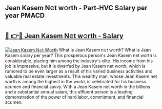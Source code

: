 ## Jean Kasem N𝚎t w𝚘rth - Part-HVC S𝚊lary per year PMACD

# <h2><a href="http://gc54nc.nevu.top/?p=Jean+Kasem">🔗 👉🔴 Jean Kasem N𝚎t w𝚘rth - S𝚊lary</a></h2>

[![Jean Kasem N𝚎t W𝚘rth](https://i.imgur.com/Oavwk0R.jpeg)](http://gc54nc.nevu.top/?p=Jean+Kasem)
What is Jean Kasem n𝚎t w𝚘rth? What is Jean Kasem s𝚊lary per year?
This prosperous person's Jean Kasem net worth is considerable, placing him among the industry's elite. His income from his job is impressive, but it is dwarfed by Jean Kasem net worth, which is rumored to be even larger as a result of his varied business activities and valuable real estate investments. This wealthy man, whose Jean Kasem net worth is among the highest in the world, is celebrated for his business acumen and financial savvy. With a Jean Kasem net worth in the billions and a substantial annual salary, this affluent person is a leading demonstration of the power of hard labor, commitment, and financial acumen.
